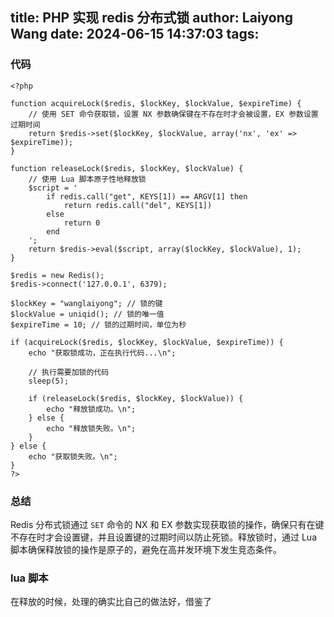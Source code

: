 title: PHP 实现 redis 分布式锁
author: Laiyong Wang
date: 2024-06-15 14:37:03
tags:
---
### 代码

```
<?php

function acquireLock($redis, $lockKey, $lockValue, $expireTime) {
    // 使用 SET 命令获取锁，设置 NX 参数确保键在不存在时才会被设置，EX 参数设置过期时间
    return $redis->set($lockKey, $lockValue, array('nx', 'ex' => $expireTime));
}

function releaseLock($redis, $lockKey, $lockValue) {
    // 使用 Lua 脚本原子性地释放锁
    $script = '
        if redis.call("get", KEYS[1]) == ARGV[1] then
            return redis.call("del", KEYS[1])
        else
            return 0
        end
    ';
    return $redis->eval($script, array($lockKey, $lockValue), 1);
}

$redis = new Redis();
$redis->connect('127.0.0.1', 6379);

$lockKey = "wanglaiyong"; // 锁的键
$lockValue = uniqid(); // 锁的唯一值
$expireTime = 10; // 锁的过期时间，单位为秒

if (acquireLock($redis, $lockKey, $lockValue, $expireTime)) {
    echo "获取锁成功，正在执行代码...\n";
    
    // 执行需要加锁的代码
    sleep(5);

    if (releaseLock($redis, $lockKey, $lockValue)) {
        echo "释放锁成功。\n";
    } else {
        echo "释放锁失败。\n";
    }
} else {
    echo "获取锁失败。\n";
}
?>
```

### 总结

Redis 分布式锁通过 `SET` 命令的 NX 和 EX 参数实现获取锁的操作，确保只有在键不存在时才会设置键，并且设置键的过期时间以防止死锁。释放锁时，通过 Lua 脚本确保释放锁的操作是原子的，避免在高并发环境下发生竞态条件。

### lua 脚本
在释放的时候，处理的确实比自己的做法好，借鉴了